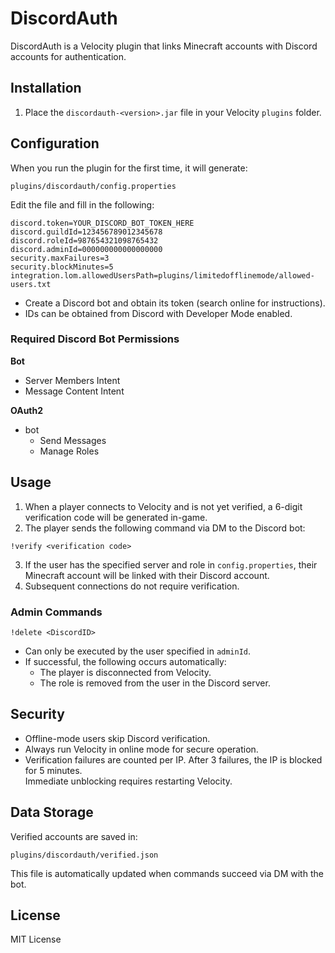 # DiscordAuth
DiscordAuth is a Velocity plugin that links Minecraft accounts with Discord accounts for authentication.

## Installation
1. Place the `discordauth-<version>.jar` file in your Velocity `plugins` folder.

## Configuration
When you run the plugin for the first time, it will generate:

`plugins/discordauth/config.properties`

Edit the file and fill in the following:
```properties
discord.token=YOUR_DISCORD_BOT_TOKEN_HERE
discord.guildId=123456789012345678
discord.roleId=987654321098765432
discord.adminId=000000000000000000
security.maxFailures=3
security.blockMinutes=5
integration.lom.allowedUsersPath=plugins/limitedofflinemode/allowed-users.txt
```
- Create a Discord bot and obtain its token (search online for instructions).  
- IDs can be obtained from Discord with Developer Mode enabled.

### Required Discord Bot Permissions
**Bot**
- Server Members Intent
- Message Content Intent

**OAuth2**
- bot
  - Send Messages
  - Manage Roles

## Usage
1. When a player connects to Velocity and is not yet verified, a 6-digit verification code will be generated in-game.
2. The player sends the following command via DM to the Discord bot:

`!verify <verification code>`

3. If the user has the specified server and role in `config.properties`, their Minecraft account will be linked with their Discord account.  
4. Subsequent connections do not require verification.

### Admin Commands
`!delete <DiscordID>`

- Can only be executed by the user specified in `adminId`.
- If successful, the following occurs automatically:
  - The player is disconnected from Velocity.
  - The role is removed from the user in the Discord server.

## Security
- Offline-mode users skip Discord verification.  
- Always run Velocity in online mode for secure operation.  
- Verification failures are counted per IP. After 3 failures, the IP is blocked for 5 minutes.  
  Immediate unblocking requires restarting Velocity.

## Data Storage
Verified accounts are saved in:

`plugins/discordauth/verified.json`

This file is automatically updated when commands succeed via DM with the bot.

## License
MIT License
